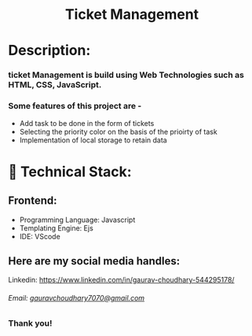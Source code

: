 <h1 align="center">
  Ticket Management
</h1>

# Description:

### ticket Management is build using Web Technologies such as HTML, CSS, JavaScript.
### Some features of this project are -
- Add task to be done in the form of tickets 
- Selecting the priority color on the basis of the prioirty of task
- Implementation of local storage to retain data


# 🚀 Technical Stack:

## Frontend:
- Programming Language: Javascript
- Templating Engine: Ejs
- IDE: VScode




## Here are my social media handles:

Linkedin: https://www.linkedin.com/in/gaurav-choudhary-544295178/
<br />

###### Email: gauravchoudhary7070@gmail.com

### Thank you!